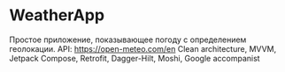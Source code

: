 # WeatherApp
Простое приложение, показывающее погоду с определением геолокации. API: https://open-meteo.com/en Clean architecture, MVVM, Jetpack Compose, Retrofit, Dagger-Hilt, Moshi, Google accompanist
